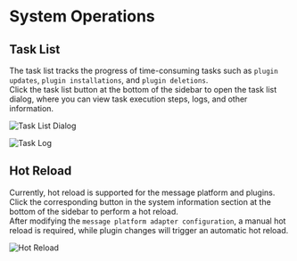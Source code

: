 # System Operations

## Task List

The task list tracks the progress of time-consuming tasks such as `plugin updates`, `plugin installations`, and `plugin deletions`.  
Click the task list button at the bottom of the sidebar to open the task list dialog, where you can view task execution steps, logs, and other information.

![Task List Dialog](/assets/image/webui_system_02.png)

![Task Log](/assets/image/webui_system_03.png)

## Hot Reload

Currently, hot reload is supported for the message platform and plugins. Click the corresponding button in the system information section at the bottom of the sidebar to perform a hot reload.  
After modifying the `message platform adapter configuration`, a manual hot reload is required, while plugin changes will trigger an automatic hot reload.

![Hot Reload](/assets/image/webui_system_04.png)